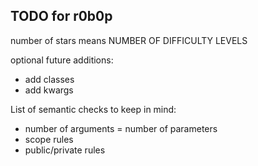 ## TODO for r0b0p

number of stars means NUMBER OF DIFFICULTY LEVELS

optional future additions:

- add classes
- add kwargs

List of semantic checks to keep in mind:
- number of arguments = number of parameters
- scope rules
- public/private rules

